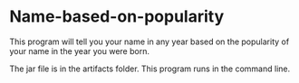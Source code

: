 # Name-based-on-popularity
This program will tell you your name in any year based on the popularity of your  name in the year  you were born.  

The jar file is in the artifacts folder.
 This program runs in the command line.

